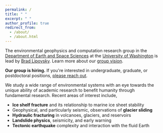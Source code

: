```yaml
---
permalink: /
title: " "
excerpt: " "
author_profile: true
redirect_from: 
  - /about/
  - /about.html
---
```


The environmental geophysics and computation research group in the [Department of Earth and Space Sciences](http://ess.uw.edu) at the [University of Washington](http://washington.edu) is lead by [Brad Lipovsky](https://www.ess.washington.edu/people/profile.php?pid=lipovsky--brad). Learn more about our [group vision](https://github.com/bradlipovsky/group-vision/blob/main/group-vision.md).

**Our group is hiring.** If you're interested in undergraduate, graduate, or postdoctoral positions, [please reach out](mailto://bpl7@uw.edu).

We study a wide range of environmental systems with an eye towards the unique ability of academic research to benefit humanity through fundamental research.  Recent areas of interest include,

* __Ice shelf fracture__ and its relationship to marine ice sheet stability
* Geophysical, and particularly seismic, observations of __glacier sliding__
* __Hydraulic fracturing__ in volcanoes, glaciers, and reservoirs
* __Landslide physics__, seismicity, and early warning
* __Tectonic earthquake__ complexity and interaction with the fluid Earth
